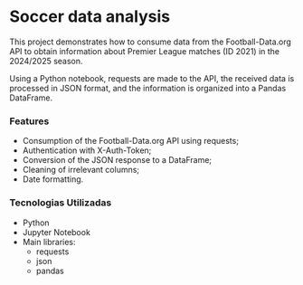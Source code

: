 # Soccer data analysis

This project demonstrates how to consume data from the Football-Data.org API to obtain information about Premier League matches (ID 2021) in the 2024/2025 season.

Using a Python notebook, requests are made to the API, the received data is processed in JSON format, and the information is organized into a Pandas DataFrame.

### Features

- Consumption of the Football-Data.org API using requests;
- Authentication with X-Auth-Token;
- Conversion of the JSON response to a DataFrame;
- Cleaning of irrelevant columns;
- Date formatting.

### Tecnologias Utilizadas

- Python
- Jupyter Notebook
- Main libraries:
  - requests
  - json
  - pandas
